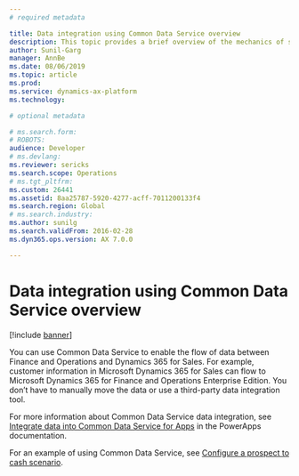 ```yaml
---
# required metadata

title: Data integration using Common Data Service overview
description: This topic provides a brief overview of the mechanics of synchronous and asynchronous integration.
author: Sunil-Garg
manager: AnnBe
ms.date: 08/06/2019
ms.topic: article
ms.prod: 
ms.service: dynamics-ax-platform
ms.technology: 

# optional metadata

# ms.search.form: 
# ROBOTS: 
audience: Developer
# ms.devlang: 
ms.reviewer: sericks
ms.search.scope: Operations
# ms.tgt_pltfrm: 
ms.custom: 26441
ms.assetid: 8aa25787-5920-4277-acff-7011200133f4
ms.search.region: Global
# ms.search.industry: 
ms.author: sunilg
ms.search.validFrom: 2016-02-28
ms.dyn365.ops.version: AX 7.0.0

---
```


# Data integration using Common Data Service overview

[!include [banner](../includes/banner.md)]

You can use Common Data Service to enable the flow of data between Finance and Operations and Dynamics 365 for Sales. For example, customer information in Microsoft Dynamics 365 for Sales can flow to Microsoft Dynamics 365 for Finance and Operations Enterprise Edition. You don’t have to manually move the data or use a third-party data integration tool.

For more information about Common Data Service data integration, see [Integrate data into Common Data Service for Apps](https://docs.microsoft.com/powerapps/administrator/data-integrator) in the PowerApps documentation.

For an example of using Common Data Service, see [Configure a prospect to cash scenario](../../supply-chain/sales-marketing/prospect-to-cash.md).

